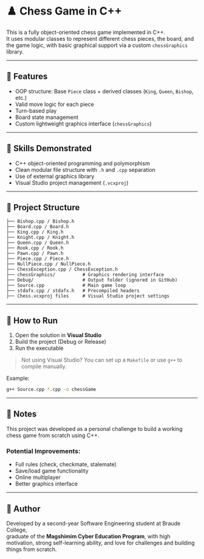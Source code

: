 
# ♟️ Chess Game in C++

This is a fully object-oriented chess game implemented in C++.  
It uses modular classes to represent different chess pieces, the board, and the game logic, with basic graphical support via a custom `chessGraphics` library.

---

## 🎯 Features
- OOP structure: Base `Piece` class + derived classes (`King`, `Queen`, `Bishop`, etc.)
- Valid move logic for each piece
- Turn-based play
- Board state management
- Custom lightweight graphics interface (`chessGraphics`)

---

## 🧠 Skills Demonstrated
- C++ object-oriented programming and polymorphism
- Clean modular file structure with `.h` and `.cpp` separation
- Use of external graphics library
- Visual Studio project management (`.vcxproj`)

---

## 📁 Project Structure

```
├── Bishop.cpp / Bishop.h
├── Board.cpp / Board.h
├── King.cpp / King.h
├── Knight.cpp / Knight.h
├── Queen.cpp / Queen.h
├── Rook.cpp / Rook.h
├── Pawn.cpp / Pawn.h
├── Piece.cpp / Piece.h
├── NullPiece.cpp / NullPiece.h
├── ChessException.cpp / ChessException.h
├── chessGraphics/          # Graphics rendering interface
├── Debug/                  # Output folder (ignored in GitHub)
├── Source.cpp              # Main game loop
├── stdafx.cpp / stdafx.h   # Precompiled headers
├── Chess.vcxproj files     # Visual Studio project settings
```

---

## 🚀 How to Run

1. Open the solution in **Visual Studio**
2. Build the project (Debug or Release)
3. Run the executable

> Not using Visual Studio? You can set up a `Makefile` or use `g++` to compile manually.

Example:
```bash
g++ Source.cpp *.cpp -o chessGame
```

---

## 📌 Notes
This project was developed as a personal challenge to build a working chess game from scratch using C++.

### Potential Improvements:
- Full rules (check, checkmate, stalemate)
- Save/load game functionality
- Online multiplayer
- Better graphics interface

---

## 👤 Author

Developed by a second-year Software Engineering student at Braude College,  
graduate of the **Magshimim Cyber Education Program**, with high motivation, strong self-learning ability, and love for challenges and building things from scratch.
